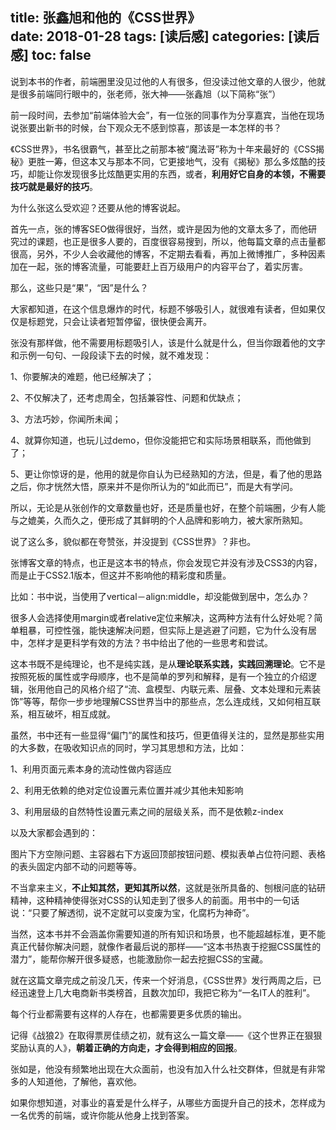 title: 张鑫旭和他的《CSS世界》   
date: 2018-01-28
tags: [读后感]
categories: [读后感]
toc: false
---

​说到本书的作者，前端圈里没见过他的人有很多，但没读过他文章的人很少，他就是很多前端同行眼中的，张老师，张大神——张鑫旭（以下简称“张”）

前一段时间，去参加“前端体验大会”，有一位张的同事作为分享嘉宾，当他在现场说张要出新书的时候，台下观众无不感到惊喜，那该是一本怎样的书？

《CSS世界》，书名很霸气，甚至比之前那本被“魔法哥”称为十年来最好的《CSS揭秘》更胜一筹，但这本又与那本不同，它更接地气，没有《揭秘》那么多炫酷的技巧，却能让你发现很多比炫酷更实用的东西，或者，**利用好它自身的本领，不需要技巧就是最好的技巧**。

为什么张这么受欢迎？还要从他的博客说起。

首先一点，张的博客SEO做得很好，当然，或许是因为他的文章太多了，而他研究过的课题，也正是很多人要的，百度很容易搜到，所以，他每篇文章的点击量都很高，另外，不少人会收藏他的博客，不定期去看看，再加上微博推广，多种因素加在一起，张的博客流量，可能要赶上百万级用户的内容平台了，着实厉害。

那么，这些只是“果”，“因”是什么？

大家都知道，在这个信息爆炸的时代，标题不够吸引人，就很难有读者，但如果仅仅是标题党，只会让读者短暂停留，很快便会离开。

张没有那样做，他不需要用标题吸引人，该是什么就是什么，但当你跟着他的文字和示例一句句、一段段读下去的时候，就不难发现：

1、你要解决的难题，他已经解决了；

2、不仅解决了，还考虑周全，包括兼容性、问题和优缺点；

3、方法巧妙，你闻所未闻；

4、就算你知道，也玩儿过demo，但你没能把它和实际场景相联系，而他做到了；

5、更让你惊讶的是，他用的就是你自认为已经熟知的方法，但是，看了他的思路之后，你才恍然大悟，原来并不是你所认为的“如此而已”，而是大有学问。

所以，无论是从张创作的文章数量也好，还是质量也好，在整个前端圈，少有人能与之媲美，久而久之，便形成了其鲜明的个人品牌和影响力，被大家所熟知。

说了这么多，貌似都在夸赞张，并没提到《CSS世界》？非也。

张博客文章的特点，也正是这本书的特点，你会发现它并没有涉及CSS3的内容，而是止于CSS2.1版本，但这并不影响他的精彩度和质量。

比如：书中说，当使用了vertical－align:middle，却没能做到居中，怎么办？

很多人会选择使用margin或者relative定位来解决，这两种方法有什么好处呢？简单粗暴，可控性强，能快速解决问题，但实际上是逃避了问题，它为什么没有居中，怎样才是更科学有效的方法？书中给出了他的一些思考和尝试。

这本书既不是纯理论，也不是纯实践，是从**理论联系实践，实践回溯理论**。它不是按照死板的属性或字母顺序，也不是简单的罗列和解释，是有一个独立的介绍逻辑，张用他自己的风格介绍了“流、盒模型、内联元素、层叠、文本处理和元素装饰”等等，帮你一步步地理解CSS世界当中的那些点，怎么连成线，又如何相互联系，相互破坏，相互成就。

虽然，书中还有一些显得“偏门”的属性和技巧，但更值得关注的，显然是那些实用的大多数，在吸收知识点的同时，学习其思想和方法，比如：

1、利用页面元素本身的流动性做内容适应

2、利用无依赖的绝对定位设置元素位置并减少其他未知影响

3、利用层级的自然特性设置元素之间的层级关系，而不是依赖z-index

以及大家都会遇到的：

图片下方空隙问题、主容器右下方返回顶部按钮问题、模拟表单占位符问题、表格的表头固定内部不动的问题等等。

不当拿来主义，**不止知其然，更知其所以然**，这就是张所具备的、刨根问底的钻研精神，这种精神使得张对CSS的认知走到了很多人的前面。用书中的一句话说：“只要了解透彻，说不定就可以变废为宝，化腐朽为神奇”。

当然，这本书并不会涵盖你需要知道的所有知识和场景，也不能超越标准，更不能真正代替你解决问题，就像作者最后说的那样——“这本书热衷于挖掘CSS属性的潜力”，能帮你解开很多疑惑，也能激励你一起去挖掘CSS的宝藏。

就在这篇文章完成之前没几天，传来一个好消息，《CSS世界》发行两周之后，已经迅速登上几大电商新书类榜首，且数次加印，我把它称为“一名IT人的胜利”。

每个行业都需要有这样的人存在，也都需要更多优质的输出。

记得《战狼2》在取得票房佳绩之初，就有这么一篇文章——《这个世界正在狠狠奖励认真的人》，**朝着正确的方向走，才会得到相应的回报**。

张如是，他没有频繁地出现在大众面前，也没有加入什么社交群体，但就是有非常多的人知道他，了解他，喜欢他。

如果你想知道，对事业的喜爱是什么样子，从哪些方面提升自己的技术，怎样成为一名优秀的前端，或许你能从他身上找到答案。